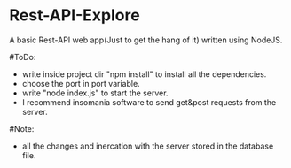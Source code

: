 # Rest-API-Explore
A basic Rest-API web app(Just to get the hang of it) written using NodeJS.

#ToDo:<br>
- write inside project dir "npm install" to install all the dependencies.
- choose the port in port variable.
- write "node index.js" to start the server.
- I recommend insomania software to send get&post requests from the server.


#Note:
- all the changes and inercation with the server stored in the database file.
